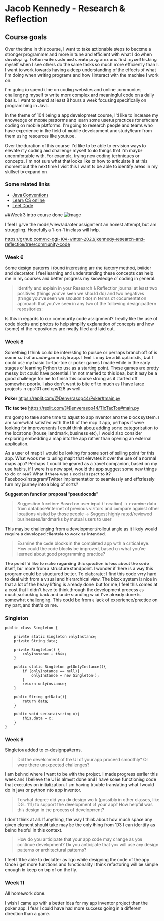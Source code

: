 # Jacob Kennedy - Research & Reflection

## Course goals

<!-- Context 1 -->
Over the time in this course, I want to take actionable steps to become a stronger programmer and more in tune and efficient with what I do when developing. I often write code and create programs and find myself kicking myself when I see others do the same tasks so much more efficiently than I. I want to work towards having a deep understanding of the effects of what I'm doing when writing programs and how I interact with the machine I work on. 

<!-- Goal 1 -->
I'm going to spend time on coding websites and online communites challenging myself to write more complex and meaningful code on a daily basis. I want to spend at least 8 hours a week focusing specifically on programming in Java. 

<!-- Goal 2 -->
In the theme of 104 being a app development course, I'd like to increase my knowledge of mobile platforms and learn some useful practices for efficient coding on mobile platforms. I'm going to research people and teams who have experience in the field of mobile development and study/learn from them using resources like youtube.

<!-- Context 2 -->
Over the duration of this course, I'd like to be able to envision ways to elevate my coding and challenge myself to do things that I'm maybe uncomfortable with. For example, trying new coding techniques or concepts. I'm not sure what that looks like or how to articulate it at this moment but the next time I visit this I want to be able to identify areas in my skillset to expand on.

### Some related links
- [Java Conventions](https://www.oracle.com/java/technologies/javase/codeconventions-contents.html)
- [Learn CS online](https://www.learncs.online/)
- [Leet Code](https://leetcode.com/)

##Week 3 intro course done
![image](https://user-images.githubusercontent.com/113213004/215255712-6549d3a8-b67b-4133-80e6-85f4104a26c2.png)

I feel I gave the model/view/adapter assignment an honest attempt, but am struggling. Hopefully
a 1-on-1 in class will help.

https://github.com/nic-dgl-104-winter-2023/jkennedy-research-and-reflection/tree/community-code

### Week 6
Some design patterns I found interesting are the factory method, builder and decorator. I feel learning and understanding these concepts can help me in my courses and better progress my knowledge of coding in general.

>Identify and explain in your Research & Reflection journal at least two positives (things you've seen we should do) and two negatives (things you've seen we shouldn't do) in terms of documentation approach that you've seen in any two of the following design pattern repositories:

Is this in regards to our community code assignment? I really like the use of code blocks and photos to help simplify explanation of concepts and how (some) of the repositories are neatly filed and laid out. 

### Week 8

Something I think could be interesting to pursue or perhaps branch off of is some sort of arcade-game style app. I feel it may be a bit optimistic, but I could use my basic tic-tac-toe or poker games I made while in the early stages of learning Python to use as a starting point. These games are pretty messy but could have potential. I'm not married to this idea, but it may be a good challenge for me to finish this course strong as it started off somewhat poorly. I also don't want to bite off to much as I have large projects in cps101 and cps128 as well.

**Poker**
https://replit.com/@Denverasop44/Poker#main.py

**Tic tac toe**
https://replit.com/@Denverasop44/TicTacToe#main.py

It's going to take some time to adjust to app inventor and the block system. I am somewhat satisfied with the UI of the map it app, perhaps if were looking for improvements I could think about adding some categorization to the locations (house, landmark, business etc), I would also consider exploring embedding a map into the app rather than opening an external application.

As a user of mapit I would be looking for some sort of selling point for this app. What woos me to using mapit that elevates it over the use of a normal maps app? Perhaps it could be geared as a travel companion, based on my use habits, if I were in a new spot, would the app suggest some new things to do or see? What if there was a social aspect to it? Facebook/Instagram/Twitter implementation to seamlessly and efforlessly turn my journey into a blog of sorts?

**Suggestion function proposal "pseudocode"**

> Suggestion function: Based on user input (Location) -> examine data from database/internet of previous visitors and compare against other locations visited by those people -> Suggest highly rated/reviewed businesses/landmarks by mutual users to user

This may be challenging from a development/rollout angle as it likely would require a developed clientele to work as intended.

>Examine the code blocks in the completed app with a critical eye. How could the code blocks be improved, based on what you’ve learned about good programming practice?

The point I'd like to make regarding this question is less about the code itself, but more from a structure standpoint. I wonder if there is a way this program could be structured better. To elaborate: I find this code very hard to deal with from a visual and hierarchical view. The block system is nice in that a lot of the heavy lifting is already done, but for me, I feel this comes at a cost that I didn't have to think through the development process as much,so looking back and understanding what I've already done is somewhat challenging. This could be from a lack of experience/practice on my part, and that's on me.

### Singleton

    public class Singleton {

        private static Singleton onlyInstance;
        private String data;

        private Singleton() {
            onlyInstance = this;
        }

        public static Singleton getOnlyInstance(){
            if (onlyInstance == null){
                onlyInstance = new Singleton();
            }
            return onlyInstance;
        }

        public String getData(){
            return data;
        }

        public void setData(String x){
            this.data = x;
        }
    }

### Week 8

Singleton added to cr-designpatterns.

>Did the development of the UI of your app proceed smoothly? Or were there unexpected challenges?

I am behind where I want to be with the project. I made progress earlier this week and I believe the UI is almost done and I have some functioning code that executes on initialization. I am having trouble translating what I would do in java or python into app inventor.

>To what degree did you do design work (possibly in other classes, like DGL 111) to support the development of your app? How helpful was this design in the process of development?

I don't think at all. If anything, the way I think about how much space any given element should take may be the only thing from 103 I can identify as being helpful in this context.

>How do you anticipate that your app code may change as you continue development? Do you anticipate that you will use any design patterns or architectural patterns?

I feel I'll be able to declutter as I go while designing the code of the app. Once i get more functions and functionality I think refactoring will be simple enough to keep on top of on the fly.

### Week 11

All homework done.

I wish I came up with a better idea for my app inventor project than the poker app. I fear I could have had more success going in a different direction than a game.
